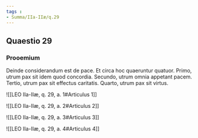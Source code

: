 ```yaml
---
tags : 
- Summa/IIa-IIæ/q.29
---
```


## Quaestio 29

### Prooemium

Deinde considerandum est de pace. Et circa hoc quaeruntur quatuor. Primo, utrum pax sit idem quod concordia. Secundo, utrum omnia appetant pacem. Tertio, utrum pax sit effectus caritatis. Quarto, utrum pax sit virtus.

![[LEO IIa-IIæ, q. 29, a. 1#Articulus 1]]

![[LEO IIa-IIæ, q. 29, a. 2#Articulus 2]]

![[LEO IIa-IIæ, q. 29, a. 3#Articulus 3]]

![[LEO IIa-IIæ, q. 29, a. 4#Articulus 4]]

